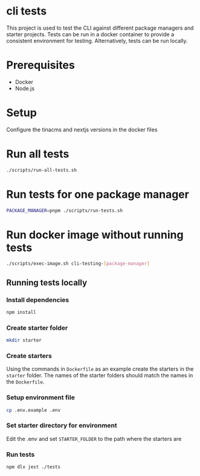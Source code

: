 # cli tests

This project is used to test the CLI against different package managers and starter projects. Tests can be run in a docker
container to provide a consistent environment for testing. Alternatively, tests can be run locally.

# Prerequisites

- Docker
- Node.js

# Setup

Configure the tinacms and nextjs versions in the docker files

# Run all tests

```bash
./scripts/run-all-tests.sh
```

# Run tests for one package manager

```bash
PACKAGE_MANAGER=pnpm ./scripts/run-tests.sh
```

# Run docker image without running tests

```bash
./scripts/exec-image.sh cli-testing-[package-manager]
```

## Running tests locally

### Install dependencies

```bash
npm install
```

### Create starter folder

```bash
mkdir starter
```

### Create starters

Using the commands in `Dockerfile` as an example create the starters in the `starter` folder. The names of the starter folders
should match the names in the `Dockerfile`.

### Setup environment file

```bash
cp .env.example .env
```

### Set starter directory for environment

Edit the .env and set `STARTER_FOLDER` to the path where the starters are

### Run tests

```bash
npm dlx jest ./tests
```

